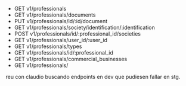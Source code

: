 - GET v1/professionals
- GET v1/professionals/documents
- PUT v1/professionals/id/:id/document
- GET v1/professionals/society/identification/:identification
- POST v1/professionals/id/:professional_id/societies
- GET v1/professionals/user_id/:user_id
- GET v1/professionals/types
- GET v1/professionals/id/:professional_id
- GET v1/professionals/commercial_businesses
- GET v1/professionals/

reu con claudio buscando endpoints en dev que pudiesen fallar en stg.



